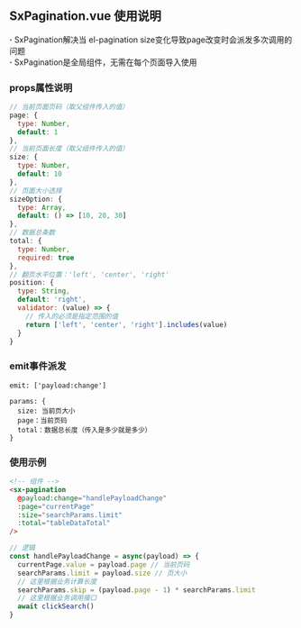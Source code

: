 ## SxPagination.vue 使用说明
<strong>·</strong> SxPagination解决当 el-pagination size变化导致page改变时会派发多次调用的问题<br />
<strong>·</strong> SxPagination是全局组件，无需在每个页面导入使用

### props属性说明
```js
// 当前页面页码（取父组件传入的值）
page: {
  type: Number,
  default: 1
},
// 当前页面长度（取父组件传入的值）
size: {
  type: Number,
  default: 10
},
// 页面大小选择
sizeOption: {
  type: Array,
  default: () => [10, 20, 30]
},
// 数据总条数
total: {
  type: Number,
  required: true
},
// 翻页水平位置：'left', 'center', 'right'
position: {
  type: String,
  default: 'right',
  validator: (value) => {
    // 传入的必须是指定范围的值
    return ['left', 'center', 'right'].includes(value)
  }
}
```

### emit事件派发
```
emit: ['payload:change']

params: {
  size: 当前页大小
  page：当前页码
  total：数据总长度（传入是多少就是多少）
}
```

### 使用示例
```html
<!-- 组件 -->
<sx-pagination
  @payload:change="handlePayloadChange"
  :page="currentPage"
  :size="searchParams.limit"
  :total="tableDataTotal"
/>
```
```js
// 逻辑
const handlePayloadChange = async(payload) => {
  currentPage.value = payload.page // 当前页码
  searchParams.limit = payload.size // 页大小
  // 这里根据业务计算长度
  searchParams.skip = (payload.page - 1) * searchParams.limit
  // 这里根据业务调用接口
  await clickSearch()
}
```
